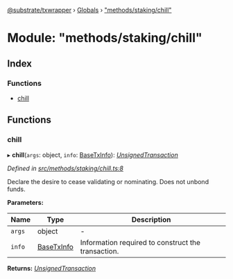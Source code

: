 [@substrate/txwrapper](../README.md) › [Globals](../globals.md) › ["methods/staking/chill"](_methods_staking_chill_.md)

# Module: "methods/staking/chill"

## Index

### Functions

* [chill](_methods_staking_chill_.md#chill)

## Functions

###  chill

▸ **chill**(`args`: object, `info`: [BaseTxInfo](../interfaces/_util_types_.basetxinfo.md)): *[UnsignedTransaction](../interfaces/_util_types_.unsignedtransaction.md)*

*Defined in [src/methods/staking/chill.ts:8](https://github.com/paritytech/txwrapper/blob/fa00a43/src/methods/staking/chill.ts#L8)*

Declare the desire to cease validating or nominating. Does not unbond funds.

**Parameters:**

Name | Type | Description |
------ | ------ | ------ |
`args` | object | - |
`info` | [BaseTxInfo](../interfaces/_util_types_.basetxinfo.md) | Information required to construct the transaction.  |

**Returns:** *[UnsignedTransaction](../interfaces/_util_types_.unsignedtransaction.md)*
